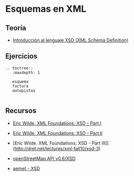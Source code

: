 # Esquemas en XML

## Teoría

* [Introducción al lenguaje XSD (XML Schema Definition)](http://josedom24.github.io/mod/lm/slide/xsd.html#slide1)

## Ejercicios

```eval_rst
.. toctree::
   :maxdepth: 1
   
   esquema
   factura
   autopistas
   
```


## Recursos

* [Eric Wilde. XML Foundations: XSD - Part I](http://dret.net/lectures/xml-fall10/xsd-1)
* [Eric Wilde. XML Foundations: XSD - Part II](http://dret.net/lectures/xml-fall10/xsd-2)
* [Eric Wilde. XML Foundations: XSD - Part III]](http://dret.net/lectures/xml-fall10/xsd-3)

* [openStreetMap API v0.6/XSD](https://wiki.openstreetmap.org/wiki/API_v0.6/XSD)
* [aemet - XSD](http://www.aemet.es/xsd/localidades.xsd)